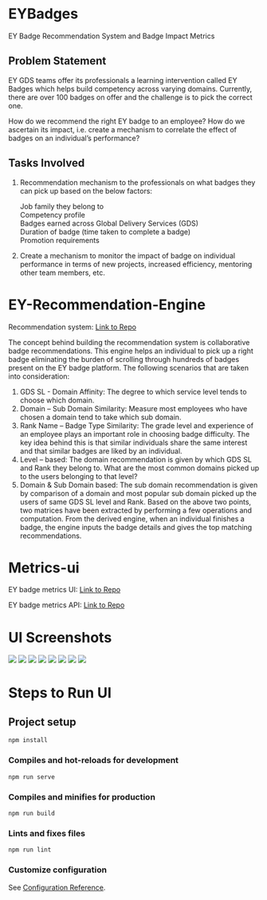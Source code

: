# EYBadges
EY Badge Recommendation System and Badge Impact Metrics

## Problem Statement

EY GDS teams offer its professionals a learning intervention called EY Badges which helps build competency across varying domains. Currently, there are over 100 badges on offer and the challenge is to pick the correct one. 

How do we recommend the right EY badge to an employee? How do we ascertain its impact, i.e. create a mechanism to correlate the effect of badges on an individual’s performance?

## Tasks Involved

1. Recommendation mechanism to the professionals on what badges they can pick up based on the below factors:
  
    Job family they belong to  
    Competency profile  
    Badges earned across Global Delivery Services (GDS)  
    Duration of badge (time taken to complete a badge)  
    Promotion requirements
  
2. Create a mechanism to monitor the impact of badge on individual performance in terms of new projects, increased efficiency, mentoring other team members, etc.

# EY-Recommendation-Engine

Recommendation system: [Link to Repo](https://github.com/neha-duggirala/EY-Recommendation-Engine)

The concept behind building the recommendation system is collaborative badge recommendations. This engine helps an individual to pick up a right badge eliminating the burden of scrolling through hundreds of badges present on the EY badge platform. The following scenarios that are taken into consideration:
1.	GDS SL - Domain Affinity: The degree to which service level tends to choose which domain.
2.	Domain – Sub Domain Similarity: Measure most employees who have chosen a domain tend to take which sub domain.
3.	Rank Name – Badge Type Similarity: The grade level and experience of an employee plays an important role in choosing badge difficulty. 
The key idea behind this is that similar individuals share the same interest and that similar badges are liked by an individual.
1. Level – based: The domain recommendation is given by which GDS SL and Rank they belong to. What are the most common domains picked up to the users belonging to that level?
2. Domain & Sub Domain based: The sub domain recommendation is given by comparison of a domain and most popular sub domain picked up the users of same GDS SL level and Rank.
Based on the above two points, two matrices have been extracted by performing a few operations and computation.  From the derived engine, when an individual finishes a badge, the engine inputs the badge details and gives the top matching recommendations. 

# Metrics-ui

EY badge metrics UI: [Link to Repo](https://github.com/neha-duggirala/EYBadge-Metrics-UI/tree/for-git-deployment)

EY badge metrics API: [Link to Repo](https://github.com/neha-duggirala/EYBadgeMetrics)

# UI Screenshots 
<img src="https://github.com/neha-duggirala/EYBadge-Metrics-UI/blob/master/Screenshots/Screenshot%20(230).png" />
<img src="https://github.com/neha-duggirala/EYBadge-Metrics-UI/blob/master/Screenshots/Screenshot%20(231).png" />
<img src="https://github.com/neha-duggirala/EYBadge-Metrics-UI/blob/master/Screenshots/Screenshot%20(232).png" />
<img src="https://github.com/neha-duggirala/EYBadge-Metrics-UI/blob/master/Screenshots/Screenshot%20(233).png" />
<img src="https://github.com/neha-duggirala/EYBadge-Metrics-UI/blob/master/Screenshots/Screenshot%20(234).png" />
<img src="https://github.com/neha-duggirala/EYBadge-Metrics-UI/blob/master/Screenshots/Screenshot%20(235).png" />
<img src="https://github.com/neha-duggirala/EYBadge-Metrics-UI/blob/master/Screenshots/Screenshot%20(236).png" />
<img src="https://github.com/neha-duggirala/EYBadge-Metrics-UI/blob/master/Screenshots/Screenshot%20(237).png" />

# Steps to Run UI
## Project setup
```
npm install
```

### Compiles and hot-reloads for development
```
npm run serve
```

### Compiles and minifies for production
```
npm run build
```

### Lints and fixes files
```
npm run lint
```

### Customize configuration
See [Configuration Reference](https://cli.vuejs.org/config/).
